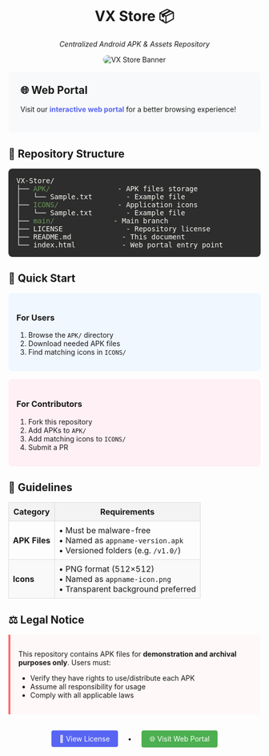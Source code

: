 <div align="center">
  <h1>VX Store 📦</h1>
  <p><em>Centralized Android APK & Assets Repository</em></p>
  <img src="https://envs.sh/kR7.jpg" alt="VX Store Banner" style="border-radius:10px;"/>
</div>

<div style="background:#f8f9fa;padding:1.5rem;border-radius:8px;margin:1rem 0;">
  <h2 style="margin-top:0;">🌐 Web Portal</h2>
  <p>Visit our <a href="index.html" style="color:#5865F2;text-decoration:none;font-weight:bold;">interactive web portal</a> for a better browsing experience!</p>
</div>

<h2>📂 Repository Structure</h2>

<pre style="background:#2d2d2d;color:#f8f8f2;padding:1rem;border-radius:8px;overflow-x:auto;">
VX-Store/
├── <span style="color:#6a9955;">APK/</span>                - APK files storage
│   └── Sample.txt        - Example file
├── <span style="color:#6a9955;">ICONS/</span>              - Application icons
│   └── Sample.txt        - Example file
├── <span style="color:#6a9955;">main/</span>              - Main branch
├── LICENSE               - Repository license
├── README.md            - This document
└── index.html           - Web portal entry point
</pre>

<h2>🚀 Quick Start</h2>

<div style="display:grid;grid-template-columns:repeat(auto-fit, minmax(300px, 1fr));gap:1rem;">
  <div style="background:#f0f7ff;padding:1rem;border-radius:8px;">
    <h3>For Users</h3>
    <ol>
      <li>Browse the <code>APK/</code> directory</li>
      <li>Download needed APK files</li>
      <li>Find matching icons in <code>ICONS/</code></li>
    </ol>
  </div>
  
  <div style="background:#fff0f6;padding:1rem;border-radius:8px;">
    <h3>For Contributors</h3>
    <ol>
      <li>Fork this repository</li>
      <li>Add APKs to <code>APK/</code></li>
      <li>Add matching icons to <code>ICONS/</code></li>
      <li>Submit a PR</li>
    </ol>
  </div>
</div>

<h2>📝 Guidelines</h2>

<table style="width:100%;border-collapse:collapse;">
  <tr style="background:#f3f3f3;">
    <th style="padding:8px;border:1px solid #ddd;">Category</th>
    <th style="padding:8px;border:1px solid #ddd;">Requirements</th>
  </tr>
  <tr>
    <td style="padding:8px;border:1px solid #ddd;"><strong>APK Files</strong></td>
    <td style="padding:8px;border:1px solid #ddd;">
      • Must be malware-free<br>
      • Named as <code>appname-version.apk</code><br>
      • Versioned folders (e.g. <code>/v1.0/</code>)
    </td>
  </tr>
  <tr style="background:#f9f9f9;">
    <td style="padding:8px;border:1px solid #ddd;"><strong>Icons</strong></td>
    <td style="padding:8px;border:1px solid #ddd;">
      • PNG format (512×512)<br>
      • Named as <code>appname-icon.png</code><br>
      • Transparent background preferred
    </td>
  </tr>
</table>

<h2>⚖️ Legal Notice</h2>

<div style="background:#fff8f8;padding:1rem;border-left:4px solid #ff6b6b;border-radius:0 8px 8px 0;">
  <p>This repository contains APK files for <strong>demonstration and archival purposes only</strong>. Users must:</p>
  <ul>
    <li>Verify they have rights to use/distribute each APK</li>
    <li>Assume all responsibility for usage</li>
    <li>Comply with all applicable laws</li>
  </ul>
</div>

<div align="center" style="margin-top:2rem;">
  <a href="LICENSE" style="display:inline-block;background:#5865F2;color:white;padding:0.5rem 1rem;border-radius:4px;text-decoration:none;">📜 View License</a>
  <span style="margin:0 1rem;">•</span>
  <a href="index.html" style="display:inline-block;background:#4CAF50;color:white;padding:0.5rem 1rem;border-radius:4px;text-decoration:none;">🌐 Visit Web Portal</a>
</div>
